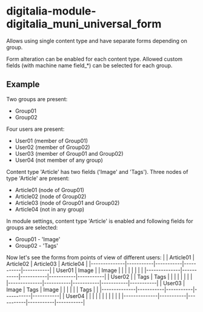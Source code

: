 # digitalia-module-digitalia_muni_universal_form

Allows using single content type and have separate forms depending on group.

Form alteration can be enabled for each content type. Allowed custom fields (with machine name field_\*) can be selected for each group.


## Example
Two groups are present:
- Group01
- Group02

Four users are present:
- User01 (member of Group01)
- User02 (member of Group02)
- User03 (member of Group01 and Group02)
- User04 (not member of any group)

Content type 'Article' has two fields ('Image' and 'Tags'). Three nodes of type 'Article' are present:
- Article01 (node of Group01)
- Article02 (node of Group02)
- Article03 (node of Group01 and Group02)
- Article04 (not in any group)

In module settings, content type 'Article' is enabled and following fields for groups are selected:
- Group01 - 'Image'
- Group02 - 'Tags'

Now let's see the forms from points of view of different users:
|              | Article01 | Article02 | Article03 | Article04 |
|--------------|-----------|-----------|-----------|-----------|
| User01       | Image     |           | Image     |           |
|              |           |           |           |           |
|--------------|-----------|-----------|-----------|-----------|
| User02       |           | Tags      | Tags      |           |
|              |           |           |           |           |
|--------------|-----------|-----------|-----------|-----------|
| User03       | Image     | Tags      | Image     |           |
|              |           |           | Tags      |           |
|--------------|-----------|-----------|-----------|-----------|
| User04       |           |           |           |           |
|              |           |           |           |           |
|--------------|-----------|-----------|-----------|-----------|
